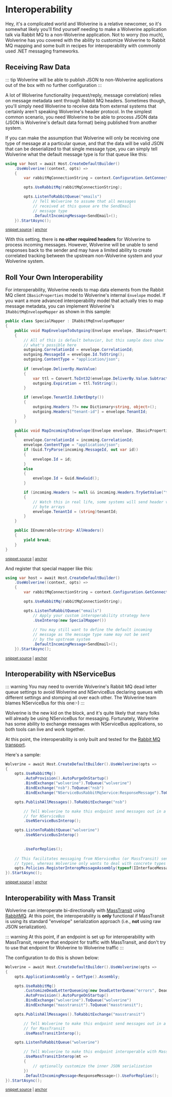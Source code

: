 # Interoperability

Hey, it's a complicated world and Wolverine is a relative newcomer, so it's somewhat likely you'll find yourself needing to make a Wolverine application talk via Rabbit MQ to 
a non-Wolverine application. Not to worry (too much), Wolverine has you covered with the ability to customize Wolverine to Rabbit MQ mapping and some built in recipes for 
interoperability with commonly used .NET messaging frameworks.

## Receiving Raw Data

::: tip
Wolverine will be able to publish JSON to non-Wolverine applications out of the box with no further configuration
:::

A lot of Wolverine functionality (request/reply, message correlation) relies on message metadata sent through
Rabbit MQ headers. Sometimes though, you'll simply need Wolverine to receive data from external systems that
certainly aren't speaking Wolverine's header protocol. In the simplest common scenario, you need Wolverine to
be able to process JSON data (JSON is Wolverine's default data format) being published from another system.

If you can make the assumption that Wolverine will only be receiving one type of message at a particular queue, and that
the data will be valid JSON that can be deserialized to that single message type, you can simply tell
Wolverine what the default message type is for that queue like this:

<!-- snippet: sample_setting_default_message_type_with_rabbit -->
<a id='snippet-sample_setting_default_message_type_with_rabbit'></a>
```cs
using var host = await Host.CreateDefaultBuilder()
    .UseWolverine((context, opts) =>
    {
        var rabbitMqConnectionString = context.Configuration.GetConnectionString("rabbit");

        opts.UseRabbitMq(rabbitMqConnectionString);

        opts.ListenToRabbitQueue("emails")
            // Tell Wolverine to assume that all messages
            // received at this queue are the SendEmail
            // message type
            .DefaultIncomingMessage<SendEmail>();
    }).StartAsync();
```
<sup><a href='https://github.com/JasperFx/wolverine/blob/main/src/Transports/RabbitMQ/Wolverine.RabbitMQ.Tests/Samples.cs#L453-L469' title='Snippet source file'>snippet source</a> | <a href='#snippet-sample_setting_default_message_type_with_rabbit' title='Start of snippet'>anchor</a></sup>
<!-- endSnippet -->

With this setting, there is **no other required headers** for Wolverine to process incoming messages. However, Wolverine will be
unable to send responses back to the sender and may have a limited ability to create correlated tracking between
the upstream non-Wolverine system and your Wolverine system.


## Roll Your Own Interoperability

For interoperability, Wolverine needs to map data elements from the Rabbit MQ client `IBasicProperties` model to 
Wolverine's internal `Envelope` model. If you want a more advanced interoperability model that actually tries
to map message metadata, you can implement Wolverine's `IRabbitMqEnvelopeMapper` as shown in this sample:

<!-- snippet: sample_rabbit_special_mapper -->
<a id='snippet-sample_rabbit_special_mapper'></a>
```cs
public class SpecialMapper : IRabbitMqEnvelopeMapper
{
    public void MapEnvelopeToOutgoing(Envelope envelope, IBasicProperties outgoing)
    {
        // All of this is default behavior, but this sample does show
        // what's possible here
        outgoing.CorrelationId = envelope.CorrelationId;
        outgoing.MessageId = envelope.Id.ToString();
        outgoing.ContentType = "application/json";
        
        if (envelope.DeliverBy.HasValue)
        {
            var ttl = Convert.ToInt32(envelope.DeliverBy.Value.Subtract(DateTimeOffset.Now).TotalMilliseconds);
            outgoing.Expiration = ttl.ToString();
        }

        if (envelope.TenantId.IsNotEmpty())
        {
            outgoing.Headers ??= new Dictionary<string, object>();
            outgoing.Headers["tenant-id"] = envelope.TenantId;
        }
    }

    public void MapIncomingToEnvelope(Envelope envelope, IBasicProperties incoming)
    {
        envelope.CorrelationId = incoming.CorrelationId;
        envelope.ContentType = "application/json";
        if (Guid.TryParse(incoming.MessageId, out var id))
        {
            envelope.Id = id;
        }
        else
        {
            envelope.Id = Guid.NewGuid();
        }

        if (incoming.Headers != null && incoming.Headers.TryGetValue("tenant-id", out var tenantId))
        {
            // Watch this in real life, some systems will send header values as
            // byte arrays
            envelope.TenantId = (string)tenantId;
        }
    }

    public IEnumerable<string> AllHeaders()
    {
        yield break;
    }
}
```
<sup><a href='https://github.com/JasperFx/wolverine/blob/main/src/Transports/RabbitMQ/Wolverine.RabbitMQ.Tests/SpecialMapper.cs#L7-L59' title='Snippet source file'>snippet source</a> | <a href='#snippet-sample_rabbit_special_mapper' title='Start of snippet'>anchor</a></sup>
<!-- endSnippet -->

And register that special mapper like this:

<!-- snippet: sample_registering_custom_rabbit_mq_envelope_mapper -->
<a id='snippet-sample_registering_custom_rabbit_mq_envelope_mapper'></a>
```cs
using var host = await Host.CreateDefaultBuilder()
    .UseWolverine((context, opts) =>
    {
        var rabbitMqConnectionString = context.Configuration.GetConnectionString("rabbit");

        opts.UseRabbitMq(rabbitMqConnectionString);

        opts.ListenToRabbitQueue("emails")
            // Apply your custom interoperability strategy here
            .UseInterop(new SpecialMapper())
            
            // You may still want to define the default incoming
            // message as the message type name may not be sent
            // by the upstream system
            .DefaultIncomingMessage<SendEmail>();
    }).StartAsync();
```
<sup><a href='https://github.com/JasperFx/wolverine/blob/main/src/Transports/RabbitMQ/Wolverine.RabbitMQ.Tests/Samples.cs#L474-L493' title='Snippet source file'>snippet source</a> | <a href='#snippet-sample_registering_custom_rabbit_mq_envelope_mapper' title='Start of snippet'>anchor</a></sup>
<!-- endSnippet -->


## Interoperability with NServiceBus

::: warning
You may need to override Wolverine's Rabbit MQ dead letter queue settings to avoid Wolverine and NServiceBus declaring queues
with different settings and stomping all over each other. The Wolverine team blames NServiceBus for this one:-)
:::

Wolverine is the new kid on the block, and it's quite likely that many folks will already be using NServiceBus for messaging.
Fortunately, Wolverine has some ability to exchange messages with NServiceBus applications, so both tools can live and
work together.

At this point, the interoperability is only built and tested for the [Rabbit MQ transport](./transports/rabbitmq.md).

Here's a sample:

<!-- snippet: sample_NServiceBus_interoperability -->
<a id='snippet-sample_nservicebus_interoperability'></a>
```cs
Wolverine = await Host.CreateDefaultBuilder().UseWolverine(opts =>
{
    opts.UseRabbitMq()
        .AutoProvision().AutoPurgeOnStartup()
        .BindExchange("wolverine").ToQueue("wolverine")
        .BindExchange("nsb").ToQueue("nsb")
        .BindExchange("NServiceBusRabbitMqService:ResponseMessage").ToQueue("wolverine");

    opts.PublishAllMessages().ToRabbitExchange("nsb")

        // Tell Wolverine to make this endpoint send messages out in a format
        // for NServiceBus
        .UseNServiceBusInterop();

    opts.ListenToRabbitQueue("wolverine")
        .UseNServiceBusInterop()
        

        .UseForReplies();
    
    // This facilitates messaging from NServiceBus (or MassTransit) sending as interface
    // types, whereas Wolverine only wants to deal with concrete types
    opts.Policies.RegisterInteropMessageAssembly(typeof(IInterfaceMessage).Assembly);
}).StartAsync();
```
<sup><a href='https://github.com/JasperFx/wolverine/blob/main/src/Transports/RabbitMQ/InteropTests/NServiceBus/NServiceBusFixture.cs#L16-L43' title='Snippet source file'>snippet source</a> | <a href='#snippet-sample_nservicebus_interoperability' title='Start of snippet'>anchor</a></sup>
<!-- endSnippet -->

## Interoperability with Mass Transit

Wolverine can interoperate bi-directionally with [MassTransit](https://masstransit-project.com/) using [RabbitMQ](http://www.rabbitmq.com/).
At this point, the interoperability is **only** functional if MassTransit is using its standard "envelope" serialization
approach (i.e., **not** using raw JSON serialization).

::: warning
At this point, if an endpoint is set up for interoperability with MassTransit, reserve that endpoint for traffic
with MassTransit, and don't try to use that endpoint for Wolverine to Wolverine traffic
:::

The configuration to do this is shown below:

<!-- snippet: sample_MassTransit_interoperability -->
<a id='snippet-sample_masstransit_interoperability'></a>
```cs
Wolverine = await Host.CreateDefaultBuilder().UseWolverine(opts =>
{
    opts.ApplicationAssembly = GetType().Assembly;

    opts.UseRabbitMq()
        .CustomizeDeadLetterQueueing(new DeadLetterQueue("errors", DeadLetterQueueMode.InteropFriendly))
        .AutoProvision().AutoPurgeOnStartup()
        .BindExchange("wolverine").ToQueue("wolverine")
        .BindExchange("masstransit").ToQueue("masstransit");

    opts.PublishAllMessages().ToRabbitExchange("masstransit")

        // Tell Wolverine to make this endpoint send messages out in a format
        // for MassTransit
        .UseMassTransitInterop();

    opts.ListenToRabbitQueue("wolverine")

        // Tell Wolverine to make this endpoint interoperable with MassTransit
        .UseMassTransitInterop(mt =>
        {
            // optionally customize the inner JSON serialization
        })
        .DefaultIncomingMessage<ResponseMessage>().UseForReplies();
}).StartAsync();
```
<sup><a href='https://github.com/JasperFx/wolverine/blob/main/src/Transports/RabbitMQ/InteropTests/MassTransit/MassTransitSpecs.cs#L21-L49' title='Snippet source file'>snippet source</a> | <a href='#snippet-sample_masstransit_interoperability' title='Start of snippet'>anchor</a></sup>
<!-- endSnippet -->
